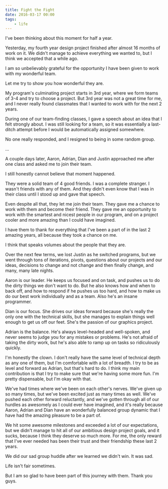 ```yaml
---
title: Fight the Fight
date: 2016-03-17 00:00
tags:
    - life
---
```


I've been thinking about this moment for half a year.

Yesterday, my fourth year design project finished after almost 16 months of work on it. We didn't manage to achieve everything we wanted to, but I think we accepted that a while ago. 

I am so unbelievably grateful for the opportunity I have been given to work with my wonderful team. 

Let me try to show you how wonderful they are. 

My program's culminating project starts in 3rd year, where we form teams of 3-4 and try to choose a project. But 3rd year was not a great time for me, and I never really found classmates that I wanted to work with for the next 2 years. 

During one of our team-finding classes, I gave a speech about an idea that I felt strongly about. I was still looking for a team, so it was essentially a last-ditch attempt before I would be automatically assigned somewhere. 

No one really responded, and I resigned to being in some random group.

...

A couple days later, Aaron, Adrian, Dian and Justin approached me after one class and asked me to join their team. 

I still honestly cannot believe that moment happened. 

They were a solid team of 4 good friends. I was a complete stranger. I wasn't friends with any of them. And they didn't even know that I was in their class until I stood up and gave that speech.

Even despite all that, they let me join their team. They gave me a chance to work with them and become their friend. They gave me an opportunity to work with the smartest and nicest people in our program, and on a project cooler and more amazing than I could have imagined. 

I have them to thank for everything that I've been a part of in the last 2 amazing years, all because they took a chance on me. 

I think that speaks volumes about the people that they are. 


Over the next few terms, we lost Justin as he switched programs, but we went through tons of iterations, pivots, questions about our projects and our ideas, decisions to change and not change and then finally change, and many, many late nights. 

Aaron is our leader. He keeps us focused and on task, and pushes us to do the dirty things we don't want to do. But he also knows how and when to back off, and how to respond if he pushes us too hard, and how to make us do our best work individually and as a team. Also he's an insane programmer. 

Dian is our focus. She drives our ideas forward because she's really the only one with the technical skills, but she manages to explain things well enough to get us off our feet. She's the passion of our graphics project. 

Adrian is the balance. He's always level-headed and well-spoken, and never seems to judge you for any mistakes or problems. He's not afraid of taking the dirty work, but he's also able to ramp up on tasks so ridiculously quickly. 

I'm honestly the clown. I don't really have the same level of technical depth as any one of them, but I'm comfortable with a lot of breadth. I try to be as level and forward as Adrian, but that's hard to do. I think my main contribution is that I try to make sure that we're having some more fun. I'm pretty dispensable, but I'm okay with that.

We've had times where we've been on each other's nerves. We've given up so many times, but we've been excited just as many times as well. We've pushed each other forward reluctantly, and we've gotten through all of our hurdles as awesomely as I could ever have imagined, and it's really because Aaron, Adrian and Dian have an wonderfully balanced group dynamic that I have had the amazing pleasure to be a part of. 

We hit some awesome milestones and exceeded a lot of our expectations, but we didn't manage to hit all of our ambitious design project goals, and it sucks, because I think they deserve so much more. For me, the only reward that I've ever needed has been their trust and their friendship these last 2 years. 

We did our sad group huddle after we learned we didn't win. It was sad.

Life isn't fair sometimes. 

But I am so glad to have been part of this journey with them. Thank you guys.
